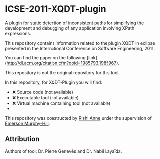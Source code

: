 # ICSE-2011-XQDT-plugin
A plugin for static detection of inconsistent paths for simplifying the development and debugging of any application involving XPath expressions.

This repository contains information related to the plugin XQDT in eclipse  presented in the International Conference on Software Engineering, 2011.

You can find the paper on the following  [link] (http://dl.acm.org/citation.cfm?doid=1985793.1985967).

This repository is not the original repository for this tool.

In this repository, for XQDT-Plugin you will find:

* :x: Source code (not available)
* :x: Executable tool (not available)
* :x: Virtual machine containing tool (not available)
* 
This repository was constructed by [Rishi Anne](https://github.com/rishielnino) under the supervision of [Emerson Murphy-Hill](https://github.com/CaptainEmerson).

## Attribution

Authors of tool: Dr. 	Pierre Genevès and Dr. Nabil Layaïda.
